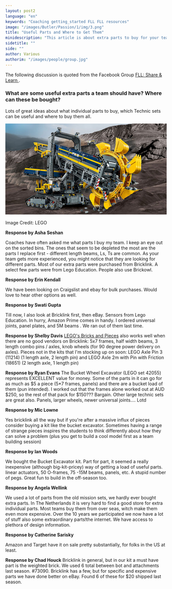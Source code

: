 ```yaml
---
layout: post2
language: "en"
keywords: "Coaching getting_started FLL FLL resources"
image: "/images/Butler/Passion/1/img/3.png"
title: "Useful Parts and Where to Get Them"
minidescription: "This article is about extra parts to buy for your team."
sidetitle: ""
side: ""
author: Various
authorim: "/images/people/group.jpg"
---
```


The following discussion is quoted from the Facebook Group <a href="https://www.facebook.com/groups/FLLShareandLearn/">FLL: Share & Learn </a>.

### What are some useful extra parts a team should have? Where can these be bought?

Lots of great ideas about what individual parts to buy, which Technic sets can be useful and where to buy them all.

<img src="/images/coachcorner/bucketwheel.jpg" style="max-width: 100%" />

Image Credit: LEGO

**Response by Asha Seshan**

Coaches have often asked me what parts I buy my team. I keep an eye out on the sorted bins. The ones that seem to be depleted the most are the parts I replace first - different length beams, Ls, Ts are common. As your team gets more experienced, you might notice that they are looking for different parts. Most of our extra parts were purchased from Bricklink. A select few parts were from Lego Education. People also use Brickowl.

**Response by Erin Kendall**

 We have been looking on Craigslist and ebay for bulk purchases. Would love to hear other options as well.


**Response by Swati Gupta** 

Till now, I also look at Bricklink first, then eBay. Sensors from Lego Education. In hurry, Amazon Prime comes in handy. I ordered universal joints, panel plates, and 5M beams . We ran out of them last time.

**Response by Shelby Davis** 
<a href= "https://www.lego.com/en-us/service/replacementparts/sale">LEGO's Bricks and Pieces</a> also works well when there are no good vendors on Bricklink: 5x7 frames, half width beams, 3 length combo pins / axles, knob wheels (for 90 degree power delivery on axles). Pieces not in the kits that I'm stocking up on soon: LEGO Axle Pin 3 (11214) (1 length axle, 2 length pin) and LEGO Axle 2m with Pin with Friction (18651) (2 length axle, 1 length pin)


**Response by Ryan Evans** 
The Bucket Wheel Excavator (LEGO set 42055) represents EXCELLENT value for money. Some of the parts in it can go for as much as $5 a piece (5*7 frames, panels) and there are a bucket load of them (pun intended). I worked out that the frames alone worked out at AUD $250, so the rest of that pack for $150??? Bargain. Other large technic sets are great also. Panels, larger wheels, newer universal joints.... Lotd

**Response by Mic Lowne** 

Yes bricklink all the way but if you're after a massive influx of pieces consider buying a kit like the bucket excavator. Sometimes having a range of strange pieces inspires the students to think differently about how they can solve a problem (plus you get to build a cool model first as a team building session)

**Response by Ian Woods**

We bought the Bucket Excavator kit. Part for part, it seemed a really inexpensive (although big-kit-pricey) way of getting a load of useful parts. linear actuators, 50 O-frames, 75 -15M beams, panels, etc. A stupid number of pegs. Great fun to build in the off-season too.

**Response by Angela Wellink** 

We used a lot of parts from the old mission sets, we hardly ever bought extra parts. In The Netherlands it is very hard to find a good store for extra individual parts. Most teams buy them from over seas, witch make them even more expensive. Over the 10 years we participated we now have a lot of stuff also some extraordinary parts!the internet. We have access to plethora of design information.

**Response by Catherine Sarisky** 

Amazon and Target have it on sale pretty substantially, for folks in the US at least.

**Response by Chad Houck** 
Bricklink in general, but in our kit a must have part is the weighted brick. We used 6 total between bot and attachments last season. #73090. Bricklink has a few, but for specific and expensive parts we have done better on eBay. Found 6 of these for $20 shipped last season.



